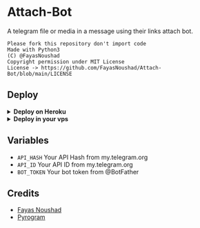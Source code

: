 # Attach-Bot
A telegram file or media in a message using their links attach bot.

```
Please fork this repository don't import code
Made with Python3
(C) @FayasNoushad
Copyright permission under MIT License
License -> https://github.com/FayasNoushad/Attach-Bot/blob/main/LICENSE
```

## Deploy 

<details>
  <summary><b>Deploy on Heroku</b></summary>

<p align="left">
  <a href="https://heroku.com/deploy?template=https://github.com/FayasNoushad/Attach-Bot/tree/main">
     <img height="30px" src="https://img.shields.io/badge/Deploy%20To%20Heroku-blueviolet?style=for-the-badge&logo=heroku">
  </a>
</p>

</details>

<details>
  <summary><b>Deploy in your vps</b></summary>

```sh
git clone https://github.com/FayasNoushad/Attach-Bot/tree/main
cd Attach-Bot
pip3 install -r requirements.txt
# <Create Variables appropriately>
python3 main.py
```

</details>

## Variables
* `API_HASH` Your API Hash from my.telegram.org
* `API_ID` Your API ID from my.telegram.org
* `BOT_TOKEN` Your bot token from @BotFather

## Credits
* [Fayas Noushad](https://github.com/FayasNoushad)
* [Pyrogram](https://github.com/pyrogram/pyrogram)
